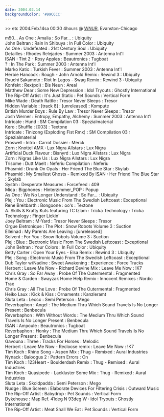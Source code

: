 ```yaml
---
date: 2004.02.14
backgroundColor: '#99CCCC'
---
```


\>> etc 2004.Feb.14sa 00:30 4hours @ [WNUR](http://streetbeat.wnur.org/), Evanston-Chicago  

m50... As One : Amalia : So Far... : Ubiquity  
John Beltran : Rain In Shibuya : In Full Color : Ubiquity  
As One : Undefeated : 21st Century Soul : Ubiquity  
Detailles : Rhodes Relejades : Summer 2003 : Antenna Int'l  
ISAN : Tint 2 - Rosy Apples : Beautronics : Tugboat  
? : In The Park : Summer 2003 : Antenna Int'l  
Marko Katic : Turkish Fever : Summer 2003 : Antenna Int'l  
Herbie Hancock : Rough - John Arnold Remix : Rewind 3 : Ubiquity  
Ryuchi Sakamoto : Riot In Lagos - Swag Remix : Rewind 3 : Ubiquity  
Konfekt : Rex(pol) : Bis Neun : Areal  
Matthew Dear : Some New Depression : Idol Tryouts : Ghostly International  
The Rip-Off Artist : It's Just Static : Pet Sounds : Vertical Form  
Mike Wade : Death Rattle : Tresor Never Sleeps : Tresor  
Hidden Variable : \[track 8\] : \[unreleased\] : Kompute  
British Murder Boys : Rule By Law : Tresor Never Sleeps : Tresor  
Josh Werner : Entropy, Empathy, Alchemy : Summer 2003 : Antenna Int'l  
Intricate : Hund : SM Compilation 03 : Spezialmaterial  
Kero : Shuffle : \[003\] : Textone  
Intricate : Tinizong (Exploding Fist Rmx) : SM Compilation 03 : Spezialmaterial  
Proswell : Intro : Carrot Dossier : Merck  
Zorn : Knottel AMX : Lux Nigra Allstars : Lux Nigra  
Artificial Duck Flavour : Bisnyrd : Lux Nigra Allstars : Lux Nigra  
Zorn : Nigras Like Us : Lux Nigra Allstars : Lux Nigra  
Trisome : Dutt Maelt : Neferiu Compilation : Neferiu  
Phasmid : Drunk On Opals : Her Friend The Blue Star : Skylab  
Phasmid : My Smallest Ghosts - Remixed By ISAN : Her Friend The Blue Star : Skylab  
Systm : Desperate Measures : Forcefeed : 409  
Mica : Bigphones : Hinterzimmer\_POP : Popup  
As One : We No Longer Understand : So Far... : Ubiquity  
Plej : You : Electronic Music From The Swedish Leftcoast : Exceptional  
Rene Breitbarth : Bongoone : oo's : Textone  
A. Skills & Krafty Kuts featuring TC Izlam : Tricka Technology : Tricka Technology : Finger Lickin'  
Joey Beltram : M-Yard : Tresor Never Sleeps : Tresor  
Orgue Eletronique : The Plot : Snow Robots Volume 3 : Suction  
Elleinad : My Parents Are Leaving : \[unreleased\]  
Solvent : For You : Snow Robots Volume 3 : Suction  
Plej : Blue : Electronic Music From The Swedish Leftcoast : Exceptional  
John Beltran : Your Colors : In Full Color : Ubiquity  
Betty Carter : Open Your Eyes - Elsa Remix : Rewind 3 : Ubiquity  
Plej : Song : Electronic Music From The Swedish Leftcoast : Exceptional  
Dub Taylor w/Nadine : Sweet Awakening : Experience : Force Tracks  
Herbert : Leave Me Now - Richard Devine Mix : Leave Me Now : !K7  
Chris Gray : So Far Away : Probe Of The Outermental : Fragmented  
Home & Garden : Swayzak Home Help Remix : Innocent Remixes : Nordic Trax  
Chris Gray : All The Love : Probe Of The Outermental : Fragmented  
Heiko Laux : Kick & Kiss : Ornaments : Kanzleramt  
Sluta Leta : Lecco : Semi Peterson : Mego  
Reverbaphon : Angel : The Medium Thru Which Sound Travels Is No Longer Present : Benbecula  
Reverbaphon : With Without Words : The Medium Thru Which Sound Travels Is No Longer Present : Benbecula  
ISAN : Ampoule : Beautronics : Tugboat  
Reverbaphon : Honky : The Medium Thru Which Sound Travels Is No Longer Present : Benbecula  
Gavouna : Three : Tracks For Horses : Melodic  
Herbert : Leave Me Now - Recloose remix : Leave Me Now : !K7  
Tim Koch : Rhino Song - Aspen Mix : Thug - Remixed : Aural Industries  
Nynack : Baloogus 2 : Pattern Errors : On  
Tim Koch : 123Heart - Boulderdash Remix : Thug - Remixed : Aural Industries  
Tim Koch : Quasipede - Lackluster Some Mix : Thug - Remixed : Aural Industries  
Sluta Leta : Skoldpadda : Semi Peterson : Mego  
Nudge : Blue Screen : Elaborate Devices For Filtering Crisis : Outward Music  
The Rip-Off Artist : Babydrop : Pet Sounds : Vertical Form  
Dykehouse : Map Ref. 41deg N 93deg W : Idol Tryouts : Ghostly International  
The Rip-Off Artist : Meat Shall We Eat : Pet Sounds : Vertical Form